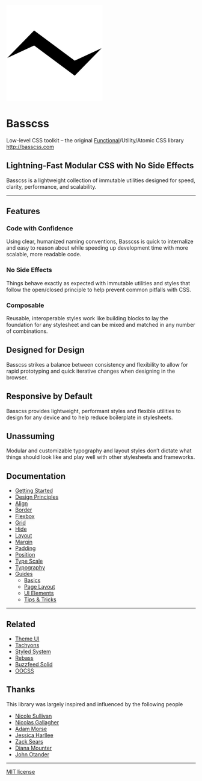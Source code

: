 
<img
  src='docs/logo.svg'
  alt='Lightning logo'
/>

# Basscss

Low-level CSS toolkit – the original [Functional][functional-css]/Utility/Atomic CSS library <http://basscss.com>


## Lightning-Fast Modular CSS with No Side Effects

Basscss is a lightweight collection of immutable utilities designed for speed, clarity, performance, and scalability.

---

## Features

### Code with Confidence

Using clear, humanized naming conventions, Basscss is quick to internalize
and easy to reason about while speeding up development time with more scalable,
more readable code.

### No Side Effects

Things behave exactly as expected with immutable utilities
and styles that follow the open/closed principle
to help prevent common pitfalls with CSS.

### Composable

Reusable, interoperable styles
work like building blocks to lay the foundation for any stylesheet
and can be mixed and matched in any number of combinations.

## Designed for Design

Basscss strikes a balance between consistency and flexibility
to allow for rapid prototyping and quick iterative changes
when designing in the browser.

## Responsive by Default

Basscss provides lightweight, performant styles
and flexible utilities to design for any device
and to help reduce boilerplate in stylesheets.

## Unassuming

Modular and customizable typography and layout styles don’t dictate
what things should look like and play well with other stylesheets and frameworks.

## Documentation

- [Getting Started](docs/getting-started.md)
- [Design Principles](docs/design-principles.md)
- [Align](docs/align.md)
- [Border](docs/border.md)
- [Flexbox](docs/flexbox.md)
- [Grid](docs/grid.md)
- [Hide](docs/hide.md)
- [Layout](docs/layout.md)
- [Margin](docs/margin.md)
- [Padding](docs/padding.md)
- [Position](docs/position.md)
- [Type Scale](docs/type-scale.md)
- [Typography](docs/typography.md)
- [Guides](docs/guides)
  - [Basics](docs/guides/basics.md)
  - [Page Layout](docs/guides/page-layout.md)
  - [UI Elements](docs/guides/ui-elements.md)
  - [Tips & Tricks](docs/guides/tips-and-tricks.md)

---

## Related

- [Theme UI][]
- [Tachyons][]
- [Styled System][]
- [Rebass][]
- [Buzzfeed Solid][solid]
- [OOCSS][]

## Thanks

This library was largely inspired and influenced by the following people

- [Nicole Sullivan](https://twitter.com/stubbornella)
- [Nicolas Gallagher](https://twitter.com/necolas)
- [Adam Morse](https://twitter.com/mrmrs_)
- [Jessica Harllee](https://twitter.com/harllee)
- [Zack Sears](https://twitter.com/zacksears)
- [Diana Mounter](https://twitter.com/broccolini)
- [John Otander](https://twitter.com/4lpine)

---

[MIT license](LICENSE.md)

[functional-css]: https://jon.gold/2015/07/functional-css/
[tachyons]: http://tachyons.io
[solid]: https://solid.buzzfeed.com
[oocss]: https://github.com/stubbornella/oocss/wiki
[styled system]: https://styled-system.com
[theme ui]: https://theme-ui.com
[rebass]: https://rebassjs.org

